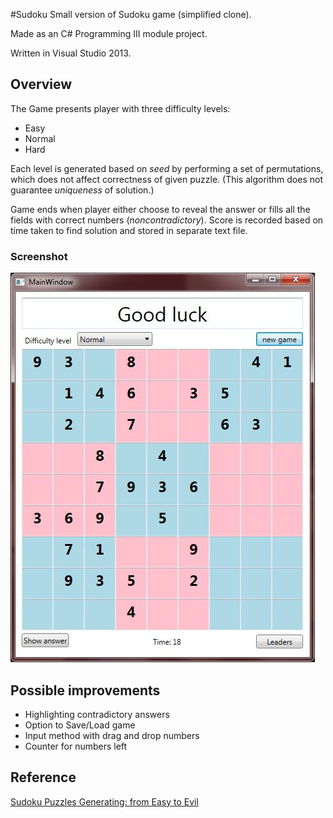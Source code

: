 #Sudoku
Small version of Sudoku game (simplified clone).

Made as an C# Programming III module project.

Written in Visual Studio 2013.

## Overview

The Game presents player with three difficulty levels:
- Easy
- Normal
- Hard

Each level is generated based on *seed* by performing a set of permutations, which does not affect correctness of given puzzle. (This algorithm does not guarantee *uniqueness* of solution.)

Game ends when player either choose to reveal the answer or fills all the fields with correct numbers (*noncontradictory*). Score is recorded based on time taken to find solution and stored in separate text file.

### Screenshot

![Screenshot](screenshot.JPG "Sudoku screeenshot")

## Possible improvements
* Highlighting contradictory answers
* Option to Save/Load game
* Input method with drag and drop numbers
* Counter for numbers left

## Reference
[Sudoku Puzzles Generating: from Easy to Evil](http://zhangroup.aporc.org/images/files/Paper_3485.pdf)
